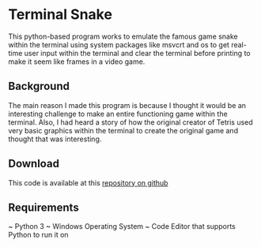 # Terminal Snake

This python-based program works to emulate the famous game snake within the terminal using system packages like msvcrt and os to get real-time user input within the terminal and clear the terminal before printing to make it seem like frames in a video game.

## Background
The main reason I made this program is because I thought it would be an interesting challenge to make an entire functioning game within the terminal. Also, I had heard a story of how the original creator of Tetris used very basic graphics within the terminal to create the original game and thought that was interesting.

## Download
This code is available at this [repository on github](https://github.com/Samrocks58/CSP-Project)

## Requirements
~ Python 3
~ Windows Operating System
~ Code Editor that supports Python to run it on
